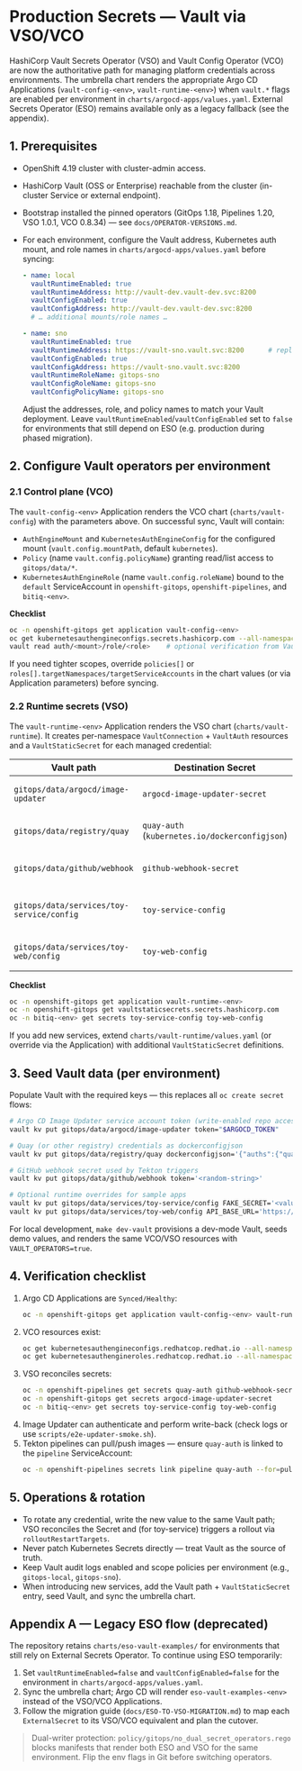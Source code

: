 # Production Secrets — Vault via VSO/VCO

HashiCorp Vault Secrets Operator (VSO) and Vault Config Operator (VCO) are now the authoritative path for managing platform credentials across environments. The umbrella chart renders the appropriate Argo CD Applications (`vault-config-<env>`, `vault-runtime-<env>`) when `vault.*` flags are enabled per environment in `charts/argocd-apps/values.yaml`. External Secrets Operator (ESO) remains available only as a legacy fallback (see the appendix).

## 1. Prerequisites

- OpenShift 4.19 cluster with cluster-admin access.
- HashiCorp Vault (OSS or Enterprise) reachable from the cluster (in-cluster Service or external endpoint).
- Bootstrap installed the pinned operators (GitOps 1.18, Pipelines 1.20, VSO 1.0.1, VCO 0.8.34) — see `docs/OPERATOR-VERSIONS.md`.
- For each environment, configure the Vault address, Kubernetes auth mount, and role names in `charts/argocd-apps/values.yaml` before syncing:

  ```yaml
  - name: local
    vaultRuntimeEnabled: true
    vaultRuntimeAddress: http://vault-dev.vault-dev.svc:8200
    vaultConfigEnabled: true
    vaultConfigAddress: http://vault-dev.vault-dev.svc:8200
    # … additional mounts/role names …

  - name: sno
    vaultRuntimeEnabled: true
    vaultRuntimeAddress: https://vault-sno.vault.svc:8200      # replace with your Vault endpoint
    vaultConfigEnabled: true
    vaultConfigAddress: https://vault-sno.vault.svc:8200
    vaultRuntimeRoleName: gitops-sno
    vaultConfigRoleName: gitops-sno
    vaultConfigPolicyName: gitops-sno
  ```

  Adjust the addresses, role, and policy names to match your Vault deployment. Leave `vaultRuntimeEnabled`/`vaultConfigEnabled` set to `false` for environments that still depend on ESO (e.g. production during phased migration).

## 2. Configure Vault operators per environment

### 2.1 Control plane (VCO)

The `vault-config-<env>` Application renders the VCO chart (`charts/vault-config`) with the parameters above. On successful sync, Vault will contain:

- `AuthEngineMount` and `KubernetesAuthEngineConfig` for the configured mount (`vault.config.mountPath`, default `kubernetes`).
- `Policy` (name `vault.config.policyName`) granting read/list access to `gitops/data/*`.
- `KubernetesAuthEngineRole` (name `vault.config.roleName`) bound to the `default` ServiceAccount in `openshift-gitops`, `openshift-pipelines`, and `bitiq-<env>`.

**Checklist**

```bash
oc -n openshift-gitops get application vault-config-<env>
oc get kubernetesauthengineconfigs.secrets.hashicorp.com --all-namespaces
vault read auth/<mount>/role/<role>    # optional verification from Vault CLI
```

If you need tighter scopes, override `policies[]` or `roles[].targetNamespaces/targetServiceAccounts` in the chart values (or via Application parameters) before syncing.

### 2.2 Runtime secrets (VSO)

The `vault-runtime-<env>` Application renders the VSO chart (`charts/vault-runtime`). It creates per-namespace `VaultConnection` + `VaultAuth` resources and a `VaultStaticSecret` for each managed credential:

| Vault path | Destination Secret | Namespace | Notes |
| --- | --- | --- | --- |
| `gitops/data/argocd/image-updater` | `argocd-image-updater-secret` | `openshift-gitops` | Used by Argo CD Image Updater (API token). |
| `gitops/data/registry/quay` | `quay-auth` (`kubernetes.io/dockerconfigjson`) | `openshift-pipelines` | Mounted by Tekton pipeline SA and Image Updater. |
| `gitops/data/github/webhook` | `github-webhook-secret` | `openshift-pipelines` | Consumed by Tekton EventListener (GitHub interceptor). |
| `gitops/data/services/toy-service/config` | `toy-service-config` | `bitiq-<env>` | Includes `rolloutRestartTargets` so pods restart on Secret changes. |
| `gitops/data/services/toy-web/config` | `toy-web-config` | `bitiq-<env>` | Example runtime config for the frontend. |

**Checklist**

```bash
oc -n openshift-gitops get application vault-runtime-<env>
oc -n openshift-gitops get vaultstaticsecrets.secrets.hashicorp.com
oc -n bitiq-<env> get secrets toy-service-config toy-web-config
```

If you add new services, extend `charts/vault-runtime/values.yaml` (or override via the Application) with additional `VaultStaticSecret` definitions.

## 3. Seed Vault data (per environment)

Populate Vault with the required keys — this replaces all `oc create secret` flows:

```bash
# Argo CD Image Updater service account token (write-enabled repo access required)
vault kv put gitops/data/argocd/image-updater token="$ARGOCD_TOKEN"

# Quay (or other registry) credentials as dockerconfigjson
vault kv put gitops/data/registry/quay dockerconfigjson='{"auths":{"quay.io":{"auth":"<base64 user:token>"}}}'

# GitHub webhook secret used by Tekton triggers
vault kv put gitops/data/github/webhook token='<random-string>'

# Optional runtime overrides for sample apps
vault kv put gitops/data/services/toy-service/config FAKE_SECRET='<value>'
vault kv put gitops/data/services/toy-web/config API_BASE_URL='https://svc-api.apps.<cluster-domain>'
```

For local development, `make dev-vault` provisions a dev-mode Vault, seeds demo values, and renders the same VCO/VSO resources with `VAULT_OPERATORS=true`.

## 4. Verification checklist

1. Argo CD Applications are `Synced/Healthy`:
   ```bash
   oc -n openshift-gitops get application vault-config-<env> vault-runtime-<env>
   ```
2. VCO resources exist:
   ```bash
   oc get kubernetesauthengineconfigs.redhatcop.redhat.io --all-namespaces
   oc get kubernetesauthengineroles.redhatcop.redhat.io --all-namespaces
   ```
3. VSO reconciles secrets:
   ```bash
   oc -n openshift-pipelines get secrets quay-auth github-webhook-secret
   oc -n openshift-gitops get secrets argocd-image-updater-secret
   oc -n bitiq-<env> get secrets toy-service-config toy-web-config
   ```
4. Image Updater can authenticate and perform write-back (check logs or use `scripts/e2e-updater-smoke.sh`).
5. Tekton pipelines can pull/push images — ensure `quay-auth` is linked to the `pipeline` ServiceAccount:
   ```bash
   oc -n openshift-pipelines secrets link pipeline quay-auth --for=pull,mount
   ```

## 5. Operations & rotation

- To rotate any credential, write the new value to the same Vault path; VSO reconciles the Secret and (for toy-service) triggers a rollout via `rolloutRestartTargets`.
- Never patch Kubernetes Secrets directly — treat Vault as the source of truth.
- Keep Vault audit logs enabled and scope policies per environment (e.g., `gitops-local`, `gitops-sno`).
- When introducing new services, add the Vault path + `VaultStaticSecret` entry, seed Vault, and sync the umbrella chart.

## Appendix A — Legacy ESO flow (deprecated)

The repository retains `charts/eso-vault-examples/` for environments that still rely on External Secrets Operator. To continue using ESO temporarily:

1. Set `vaultRuntimeEnabled=false` and `vaultConfigEnabled=false` for the environment in `charts/argocd-apps/values.yaml`.
2. Sync the umbrella chart; Argo CD will render `eso-vault-examples-<env>` instead of the VSO/VCO Applications.
3. Follow the migration guide (`docs/ESO-TO-VSO-MIGRATION.md`) to map each `ExternalSecret` to its VSO/VCO equivalent and plan the cutover.

> Dual-writer protection: `policy/gitops/no_dual_secret_operators.rego` blocks manifests that render both ESO and VSO for the same environment. Flip the env flags in Git before switching operators.
